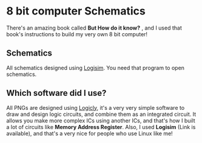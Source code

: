 # 8 bit computer Schematics

There's an amazing book called __But How do it know?__ , and I used that book's instructions to build my very own 8 bit computer!

## Schematics

All schematics designed using [Logisim](https://github.com/reds-heig/logisim-evolution). You need that program to open schematics. 

## Which software did I use?

All PNGs are designed using [Logicly](http://logic.ly), it's a very very simple software to draw and design logic circuits, and combine them as an integrated circuit. It allows you make more complex ICs using another ICs, and that's how I built a lot of circuits like __Memory Address Register__. 
Also, I used __Logisim__ (Link is available), and that's a very nice for people who use Linux like me! 
